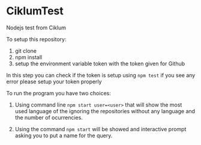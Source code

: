 # CiklumTest
Nodejs test from Ciklum

To setup this repository:

1. git clone
2. npm install
3. setup the environment variable token with the token given for Github

In this step you can check if the token is setup using `npm test` if you see any error please setup your token properly

To run the program you have two choices:

1. Using command line `npm start user=<user>` that will show the most used language of the <user> ignoring the repositories without any language and the number of ocurrencies.

2. Using the command `npm start` will be showed and interactive prompt asking you to put a name for the query.